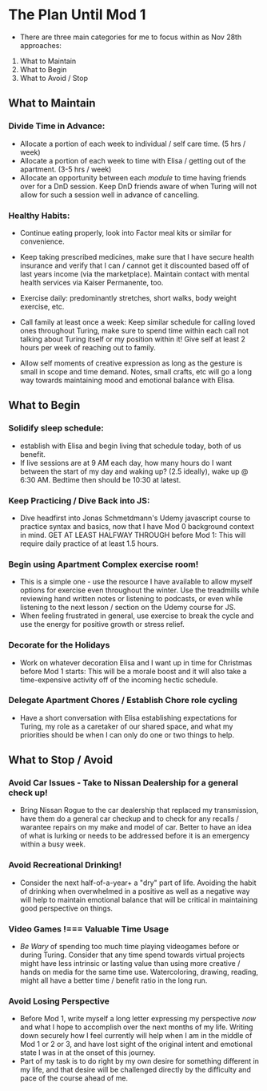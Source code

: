 # The Plan Until Mod 1 #
 - There are three main categories for me to focus within as Nov 28th approaches:
 1. What to Maintain 
 2. What to Begin
 3. What to Avoid / Stop

 ## What to Maintain ##

 ### Divide Time in Advance:

 - Allocate a portion of each week to individual / self care time. (5 hrs / week)
 - Allocate a portion of each week to time with Elisa / getting out of the apartment. (3-5 hrs / week)
 - Allocate an opportunity between each *module* to time having friends over for a DnD session. Keep DnD friends aware of when Turing will not allow for such a session well in advance of cancelling.
### Healthy Habits:

 - Continue eating properly, look into Factor meal kits or similar for convenience.

 - Keep taking prescribed medicines, make sure that I have secure health insurance and verify that I can / cannot get it discounted based off of last years income (via the marketplace). Maintain contact with mental health services via Kaiser Permanente, too.

 - Exercise daily: predominantly stretches, short walks, body weight exercise, etc.

 - Call family at least once a week: Keep similar schedule for calling loved ones throughout Turing, make sure to spend time within each call not talking about Turing itself or my position within it! Give self at least 2 hours per week of reaching out to family. 

 - Allow self moments of creative expression as long as the gesture is small in scope and time demand. Notes, small crafts, etc will go a long way towards maintaining mood and emotional balance with Elisa. 

## What to Begin ##

 ### Solidify sleep schedule:
- establish with Elisa and begin living that schedule today, both of us benefit.
- If live sessions are at 9 AM each day, how many hours do I want between the start of my day and waking up? (2.5 ideally), wake up @ 6:30 AM. Bedtime then should be 10:30 at latest.

### Keep Practicing / Dive Back into JS: 
- Dive headfirst into Jonas Schmetdmann's Udemy javascript course to practice syntax and basics, now that I have Mod 0 background context in mind. GET AT LEAST HALFWAY THROUGH before Mod 1: This will require daily practice of at least 1.5 hours.

### Begin using Apartment Complex exercise room!
- This is a simple one - use the resource I have available to allow myself options for exercise even throughout the winter. Use the treadmills while reviewing hand written notes or listening to podcasts, or even while listening to the next lesson / section on the Udemy course for JS.
- When feeling frustrated in general, use exercise to break the cycle and use the energy for positive growth or stress relief. 

### Decorate for the Holidays
- Work on whatever decoration Elisa and I want up in time for Christmas before Mod 1 starts: This will be a morale boost and it will also take a time-expensive activity off of the incoming hectic schedule.

### Delegate Apartment Chores / Establish Chore role cycling
- Have a short conversation with Elisa establishing expectations for Turing, my role as a caretaker of our shared space, and what my priorities should be when I can only do one or two things to help.

## What to Stop / Avoid ##

### Avoid Car Issues - Take to Nissan Dealership for a general check up!
- Bring Nissan Rogue to the car dealership that replaced my transmission, have them do a general car checkup and to check for any recalls / warantee repairs on my make and model of car. Better to have an idea of what is lurking or needs to be addressed before it is an emergency within a busy week.

### Avoid Recreational Drinking!
- Consider the next half-of-a-year+ a "dry" part of life. Avoiding the habit of drinking when overwhelmed in a positive as well as a negative way will help to maintain emotional balance that will be critical in maintaining good perspective on things. 

### Video Games !=== Valuable Time Usage
- *Be Wary* of spending too much time playing videogames before or during Turing. Consider that any time spend towards virtual projects might have less intrinsic or lasting value than using more creative / hands on media for the same time use. Watercoloring, drawing, reading, might all have a better time / benefit ratio in the long run. 

### Avoid Losing Perspective
- Before Mod 1, write myself a long letter expressing my perspective *now* and what I hope to accomplish over the next months of my life. Writing down securely how I feel currently will help when I am in the middle of Mod 1 or 2 or 3, and have lost sight of the original intent and emotional state I was in at the onset of this journey. 
- Part of my task is to do right by my own desire for something different in my life, and that desire will be challenged directly by the difficulty and pace of the course ahead of me.